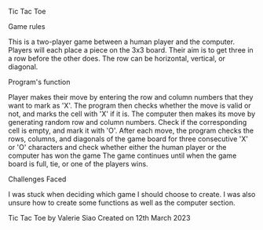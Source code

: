 Tic Tac Toe 

Game rules

This is a two-player game between a human player and the computer. Players will each place a piece on the 3x3 board. Their aim is to get three in a row before the other does. The row can be horizontal, vertical, or diagonal.

Program's function

Player makes their move by entering the row and column numbers that they want to mark as 'X'. 
The program then checks whether the move is valid or not, and marks the cell with 'X' if it is.
The computer then makes its move by generating random row and column numbers. Check if the corresponding cell is empty, and mark it with 'O'.
After each move, the program checks the rows, columns, and diagonals of the game board for three consecutive 'X' or 'O' characters and check whether either the human player or the computer has won the game 
The game continues until when the game board is full, tie, or one of the players wins.


Challenges Faced


I was stuck when deciding which game I should choose to create. I was also unsure how to create some functions as well as the computer section. 


Tic Tac Toe by Valerie Siao
Created on 12th March 2023
